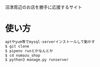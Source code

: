 沼津周辺のお店を勝手に応援するサイト

# 使い方

```sh
aptやyum等でmysql-serverインストールして動かす
$ git clone
$ pipenv runとかなんとか
$ cd numazu_shop
$ python3 manage.py runserver
```
